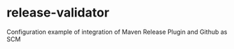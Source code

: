 release-validator
=================

Configuration example of integration of Maven Release Plugin and Github as SCM
